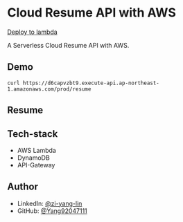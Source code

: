 # Cloud Resume API with AWS

[Deploy to lambda](https://github.com/Yang92047111/resume)

A Serverless Cloud Resume API with AWS.

## Demo

`curl https://d6capvzbt9.execute-api.ap-northeast-1.amazonaws.com/prod/resume`

## Resume

## Tech-stack

- AWS Lambda
- DynamoDB
- API-Gateway

## Author

- LinkedIn: [@zi-yang-lin](https://www.linkedin.com/in/zi-yang-lin/)
- GitHub: [@Yang92047111](https://github.com/Yang92047111)
